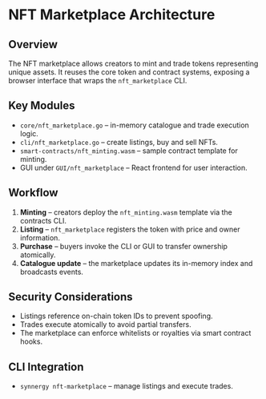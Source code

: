 # NFT Marketplace Architecture

## Overview
The NFT marketplace allows creators to mint and trade tokens representing unique assets. It reuses the core token and contract systems, exposing a browser interface that wraps the `nft_marketplace` CLI.

## Key Modules
- `core/nft_marketplace.go` – in-memory catalogue and trade execution logic.
- `cli/nft_marketplace.go` – create listings, buy and sell NFTs.
- `smart-contracts/nft_minting.wasm` – sample contract template for minting.
- GUI under `GUI/nft_marketplace` – React frontend for user interaction.

## Workflow
1. **Minting** – creators deploy the `nft_minting.wasm` template via the contracts CLI.
2. **Listing** – `nft_marketplace` registers the token with price and owner information.
3. **Purchase** – buyers invoke the CLI or GUI to transfer ownership atomically.
4. **Catalogue update** – the marketplace updates its in-memory index and broadcasts events.

## Security Considerations
- Listings reference on-chain token IDs to prevent spoofing.
- Trades execute atomically to avoid partial transfers.
- The marketplace can enforce whitelists or royalties via smart contract hooks.

## CLI Integration
- `synnergy nft-marketplace` – manage listings and execute trades.
